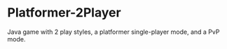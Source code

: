 # Platformer-2Player
Java game with 2 play styles, a platformer single-player mode, and a PvP mode.
